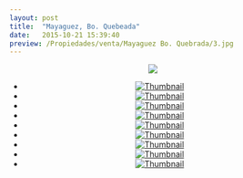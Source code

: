```yaml
---
layout: post
title:  "Mayaguez, Bo. Quebeada"
date:   2015-10-21 15:39:40
preview: /Propiedades/venta/Mayaguez Bo. Quebrada/3.jpg
---
```


<center>
	<div class="mainImg">
		<img src="/Edweb/Propiedades/venta/Mayaguez Bo. Quebrada/3.jpg" class="custom">
	</div>
	<!--aqui comienza las fotos pequeñas -->
	<ul class="thumbnails">
	  <li>
	    <a href="/Edweb/Propiedades/venta/Mayaguez Bo. Quebrada/3.jpg">
	      <img class="tumbnails" src="/Edweb/Propiedades/venta/Mayaguez Bo. Quebrada/3.jpg" alt="Thumbnail">
	    </a>
	  </li>
	  <li>
	    <a href="/Edweb/Propiedades/venta/Mayaguez Bo. Quebrada/2.jpg">
	      <img class="tumbnails" src="/Edweb/Propiedades/venta/Mayaguez Bo. Quebrada/2.jpg" alt="Thumbnail">
	    </a>
	  </li>
	  <li>
	    <a href="/Edweb/Propiedades/venta/Mayaguez Bo. Quebrada/1.jpg">
	      <img class="tumbnails" src="/Edweb/Propiedades/venta/Mayaguez Bo. Quebrada/1.jpg" alt="Thumbnail">
	    </a>
	  </li>
	  <li>
	    <a href="/Edweb/Propiedades/venta/Mayaguez Bo. Quebrada/4.jpg">
	      <img class="tumbnails" src="/Edweb/Propiedades/venta/Mayaguez Bo. Quebrada/4.jpg" alt="Thumbnail">
	    </a>
	  </li>
	  <li>
	    <a href="/Edweb/Propiedades/venta/Mayaguez Bo. Quebrada/5.jpg">
	      <img class="tumbnails" src="/Edweb/Propiedades/venta/Mayaguez Bo. Quebrada/5.jpg" alt="Thumbnail">
	    </a>
	  </li>
	  <li>
	    <a href="/Edweb/Propiedades/venta/Mayaguez Bo. Quebrada/6.jpg">
	      <img class="tumbnails" src="/Edweb/Propiedades/venta/Mayaguez Bo. Quebrada/6.jpg" alt="Thumbnail">
	    </a>
	  </li>
	  <li>
	    <a href="/Edweb/Propiedades/venta/Mayaguez Bo. Quebrada/10.jpg">
	      <img class="tumbnails" src="/Edweb/Propiedades/venta/Mayaguez Bo. Quebrada/10.jpg" alt="Thumbnail">
	    </a>
	  </li>
	  <li>
	    <a href="/Edweb/Propiedades/venta/Mayaguez Bo. Quebrada/11.jpg">
	      <img class="tumbnails" src="/Edweb/Propiedades/venta/Mayaguez Bo. Quebrada/11.jpg" alt="Thumbnail">
	    </a>
	  </li>
	  <li>
	    <a href="/Edweb/Propiedades/venta/Mayaguez Bo. Quebrada/12.jpg">
	      <img class="tumbnails" src="/Edweb/Propiedades/venta/Mayaguez Bo. Quebrada/12.jpg" alt="Thumbnail">
	    </a>
	  </li>
	</ul>
	<script src="https://ajax.googleapis.com/ajax/libs/jquery/1.9.1/jquery.min.js"></script>
	<script type="text/javascript" src="/Edweb/js/jquery.simpleGal.js"></script>
	<script>
		$(document).ready(function () {
			$('.thumbnails').simpleGal({
				mainImage: '.custom'
			});
		});
	</script>
</center>


